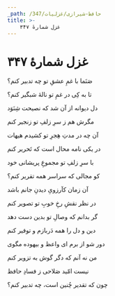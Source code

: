 ```yaml
---
_path: /حافظ-شیرازی/غزلیات/347
title: >-
    غزل شمارهٔ ۳۴۷
---
```

# غزل شمارهٔ ۳۴۷

<div class="b" id="bn1"><div class="m1"><p>صَنَما با غمِ عشقِ تو چه تدبیر کنم؟</p></div>
<div class="m2"><p>تا به کِی در غمِ تو نالهٔ شبگیر کنم؟</p></div></div>
<div class="b" id="bn2"><div class="m1"><p>دل دیوانه از آن شد که نصیحت شِنَوَد</p></div>
<div class="m2"><p>مگرش هم ز سرِ زلفِ تو زنجیر کنم</p></div></div>
<div class="b" id="bn3"><div class="m1"><p>آن چه در مدتِ هِجرِ تو کشیدم هیهات</p></div>
<div class="m2"><p>در یکی نامه محال است که تَحریر کنم</p></div></div>
<div class="b" id="bn4"><div class="m1"><p>با سرِ زلفِ تو مجموعِ پریشانی خود</p></div>
<div class="m2"><p>کو مجالی که سراسر همه تقریر کنم؟</p></div></div>
<div class="b" id="bn5"><div class="m1"><p>آن زمان کآرزویِ دیدنِ جانم باشد</p></div>
<div class="m2"><p>در نظر نقشِ رخِ خوبِ تو تصویر کنم</p></div></div>
<div class="b" id="bn6"><div class="m1"><p>گر بدانم که وصالِ تو بدین دست دهد</p></div>
<div class="m2"><p>دین و دل را همه دَربازم و توفیر کنم</p></div></div>
<div class="b" id="bn7"><div class="m1"><p>دور شو از برم ای واعظ و بیهوده مگوی</p></div>
<div class="m2"><p>من نه آنم که دگر گوش به تزویر کنم</p></div></div>
<div class="b" id="bn8"><div class="m1"><p>نیست امّید صَلاحی ز فسادِ حافظ</p></div>
<div class="m2"><p>چون که تقدیر چُنین است، چه تدبیر کنم؟</p></div></div>
